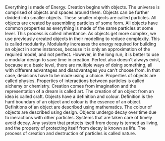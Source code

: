 Everything is made of Energy.
Creation begins with objects.
The universe is comprised of objects and spaces around them.
Objects can be further divided into smaller objects.
These smaller objects are called particles.
All objects are created by assembling particles of some form.
All objects have common properties as everything is made of the same particles at some level. This process is called inheritance.
As objects get more complex, we use previously created objects in their modelling to reduce complexity. This is called modularity.
Modularity increases the energy required for building an object in some instances, because it is only an approximation of the required model, and not perfect. However, in the long run, it is better to use a modular design to save time in creation. Perfect also doesn't always exist, because at a basic level, there are multiple ways of doing something, all with different advantages and disadvantages you can't choose from. In that case, decisions have to be made using a choice.
Properties of objects are called physics.
Properties of interactions between particles is called alchemy or chemistry.
Creation comes from imagination and the representation of a dream is called art.
The creation of an object from an idea is called craft.
Objects have a definition and colour.
Definition is the hard boundary of an object and colour is the essence of an object.
Definitions of an object are described using mathematics.
The colour of objects are described using design.
Objects undergo decay over time due to ineractions with other particles.
Systems that are taken care of timely avoid decay.
Any system that protects itself from decay is termed as living, and the property of protecting itself from decay is known as life.
The process of creation and destruction of particles is called nature.